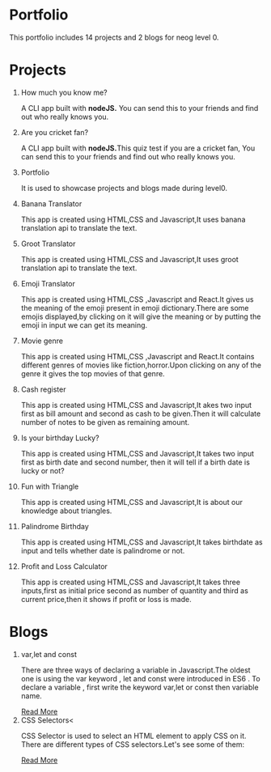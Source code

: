 <h1>Portfolio</h1>
This portfolio includes 14 projects and 2 blogs for neog level 0.

<h1>Projects</h1>
<ol>
<li>How much you know me?</li>
<p>A CLI app built with <strong>nodeJS.</strong> You can send this to
            your friends and find out who really knows you.</p>

<li>Are you cricket fan?</li>
<p>A CLI app built with <strong>nodeJS.</strong>This quiz test if you
            are a cricket fan, You can send this to your friends and find out
            who really knows you.</p>
            
<li>Portfolio</li>
<p>It is used to showcase projects and blogs made during level0.</p>
            
<li>Banana Translator</li>
<p> This app is created using HTML,CSS and Javascript,It uses banana
            translation api to translate the text.</p> 
            
 <li>Groot Translator</li>
<p>This app is created using HTML,CSS and Javascript,It uses groot
            translation api to translate the text.</p> 
            
 <li>Emoji Translator</li>
<p>This app is created using HTML,CSS ,Javascript and React.It gives us
            the meaning of the emoji present in emoji dictionary.There are some
            emojis displayed,by clicking on it will give the meaning or by
            putting the emoji in input we can get its meaning.</p> 
            
 <li>Movie genre</li>
<p>This app is created using HTML,CSS ,Javascript and React.It contains
            different genres of movies like fiction,horror.Upon clicking on any
            of the genre it gives the top movies of that genre.</p>
            
 <li>Cash register</li>
<p> This app is created using HTML,CSS and Javascript,It akes two input
            first as bill amount and second as cash to be given.Then it will
            calculate number of notes to be given as remaining amount.</p>
<li>Is your birthday Lucky?</li>
<p> This app is created using HTML,CSS and Javascript,It takes two input
            first as birth date and second number, then it will tell if a birth
            date is lucky or not?</p>

<li>Fun with Triangle</li>
<p> This app is created using HTML,CSS and Javascript,It is about our
            knowledge about triangles.</p>
 
 
<li>Palindrome Birthday</li>
<p>This app is created using HTML,CSS and Javascript,It takes birthdate
            as input and tells whether date is palindrome or not. </p>
 
 <li>Profit and Loss Calculator</li>
<p> This app is created using HTML,CSS and Javascript,It takes three
            inputs,first as initial price second as number of quantity and third
            as current price,then it shows if profit or loss is made. </p>
            
 
</ol>

<h1>Blogs</h1>
<ol>
<li>
var,let and const
<p>There are three ways of declaring a variable in Javascript.The
            oldest one is using the var keyword , let and const were introduced
            in ES6 . To declare a variable , first write the keyword var,let or
            const then variable name.</p>
  <a href ="https://vivek18.hashnode.dev/varlet-and-const-in-javascript"
            target="_blank">Read More</a>
  </li>
 <li>
CSS Selectors<
<p>CSS Selector is used to select an HTML element to apply CSS on it.
            There are different types of CSS selectors.Let's see some of them:</p>
 <a href ="https://vivek18.hashnode.dev/css-selectors"
            target="_blank">Read More</a>
 </li>
</ol>
